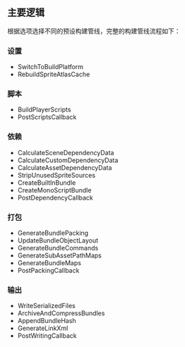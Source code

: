 ## 主要逻辑
根据选项选择不同的预设构建管线，完整的构建管线流程如下：
### 设置
- SwitchToBuildPlatform
- RebuildSpriteAtlasCache
### 脚本
- BuildPlayerScripts
- PostScriptsCallback
### 依赖
- CalculateSceneDependencyData
- CalculateCustomDependencyData
- CalculateAssetDependencyData
- StripUnusedSpriteSources
- CreateBuiltInBundle
- CreateMonoScriptBundle
- PostDependencyCallback
### 打包
- GenerateBundlePacking
- UpdateBundleObjectLayout
- GenerateBundleCommands
- GenerateSubAssetPathMaps
- GenerateBundleMaps
- PostPackingCallback
### 输出
- WriteSerializedFiles
- ArchiveAndCompressBundles
- AppendBundleHash
- GenerateLinkXml
- PostWritingCallback